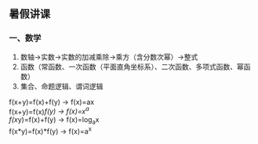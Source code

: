 ## 暑假讲课
### 一、数学
1. 数轴→实数→实数的加减乘除→乘方（含分数次幂）→整式
2. 函数（常函数、一次函数（平面直角坐标系）、二次函数、多项式函数、幂函数）
3. 集合、命题逻辑、谓词逻辑

f(x+y)=f(x)+f(y) -> f(x)=ax  
f(x+y)=f(x)*f(y) -> f(x)=x<sup>a</sup>  
f(x*y)=f(x)+f(y) -> f(x)=log<sub>a</sub>x  
f(x*y)=f(x)*f(y) -> f(x)=a<sup>x</sup>

